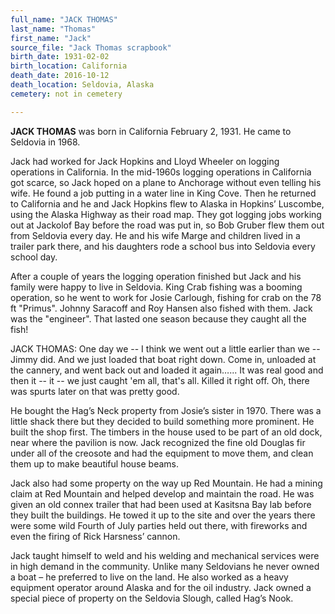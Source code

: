 ```yaml
---
full_name: "JACK THOMAS"
last_name: "Thomas"
first_name: "Jack"
source_file: "Jack Thomas scrapbook"
birth_date: 1931-02-02
birth_location: California
death_date: 2016-10-12
death_location: Seldovia, Alaska
cemetery: not in cemetery

---
```

**JACK THOMAS** was born in California February 2, 1931. He came to Seldovia in 1968.

Jack had worked for Jack Hopkins and Lloyd Wheeler on logging operations
in California. In the mid-1960s logging operations in California got
scarce, so Jack hoped on a plane to Anchorage without even telling his
wife. He found a job putting in a water line in King Cove. Then he
returned to California and he and Jack Hopkins flew to Alaska in
Hopkins’ Luscombe, using the Alaska Highway as their road map. They
got logging jobs working out at Jackolof Bay before the road was put in,
so Bob Gruber flew them out from Seldovia every day. He and his wife
Marge and children lived in a trailer park there, and his daughters rode
a school bus into Seldovia every school day.

After a couple of years the logging operation finished but Jack and his
family were happy to live in Seldovia. King Crab fishing was a booming
operation, so he went to work for Josie Carlough, fishing for crab on
the 78 ft "Primus". Johnny Saracoff and Roy Hansen also fished with
them. Jack was the "engineer". That lasted one season because they
caught all the fish\!

JACK THOMAS: One day we -- I think we went out a little earlier than we
-- Jimmy did. And we just loaded that boat right down. Come in, unloaded
at the cannery, and went back out and loaded it again…... It was real
good and then it -- it -- we just caught 'em all, that's all. Killed it
right off. Oh, there was spurts later on that was pretty good.

He bought the Hag’s Neck property from Josie’s sister in 1970. There was
a little shack there but they decided to build something more prominent.
He built the shop first. The timbers in the house used to be part of an
old dock, near where the pavilion is now. Jack recognized the fine old
Douglas fir under all of the creosote and had the equipment to move
them, and clean them up to make beautiful house beams.

Jack also had some property on the way up Red Mountain. He had a mining
claim at Red Mountain and helped develop and maintain the road. He was
given an old connex trailer that had been used at Kasitsna Bay lab
before they built the buildings. He towed it up to the site and over the
years there were some wild Fourth of July parties held out there, with
fireworks and even the firing of Rick Harsness’ cannon.

Jack taught himself to weld and his welding and mechanical services were
in high demand in the community. Unlike many Seldovians he never owned a
boat – he preferred to live on the land. He also worked as a heavy
equipment operator around Alaska and for the oil industry. Jack owned a
special piece of property on the Seldovia Slough, called Hag’s Nook.
